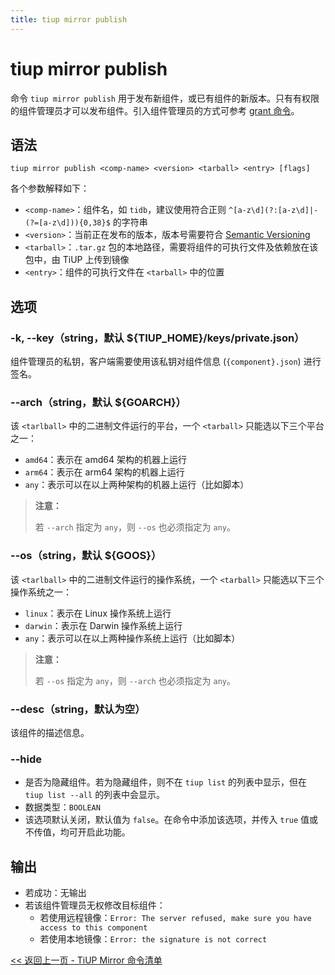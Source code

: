 ```yaml
---
title: tiup mirror publish
---
```


# tiup mirror publish

命令 `tiup mirror publish` 用于发布新组件，或已有组件的新版本。只有有权限的组件管理员才可以发布组件。引入组件管理员的方式可参考 [grant 命令](/tiup/tiup-command-mirror-grant.md)。

## 语法

```shell
tiup mirror publish <comp-name> <version> <tarball> <entry> [flags]
```

各个参数解释如下：

- `<comp-name>`：组件名，如 `tidb`，建议使用符合正则 `^[a-z\d](?:[a-z\d]|-(?=[a-z\d])){0,38}$` 的字符串
- `<version>`：当前正在发布的版本，版本号需要符合 [Semantic Versioning](https://semver.org/)
- `<tarball>`：`.tar.gz` 包的本地路径，需要将组件的可执行文件及依赖放在该包中，由 TiUP 上传到镜像
- `<entry>`：组件的可执行文件在 `<tarball>` 中的位置

## 选项

### -k, --key（string，默认 ${TIUP_HOME}/keys/private.json）

组件管理员的私钥，客户端需要使用该私钥对组件信息 (`{component}.json`) 进行签名。

### --arch（string，默认 ${GOARCH}）

该 `<tarlball>` 中的二进制文件运行的平台，一个 `<tarball>` 只能选以下三个平台之一：

- `amd64`：表示在 amd64 架构的机器上运行
- `arm64`：表示在 arm64 架构的机器上运行
- `any`：表示可以在以上两种架构的机器上运行（比如脚本）

> **注意：**
> 
> 若 `--arch` 指定为 `any`，则 `--os` 也必须指定为 `any`。

### --os（string，默认 ${GOOS}）

该 `<tarlball>` 中的二进制文件运行的操作系统，一个 `<tarball>` 只能选以下三个操作系统之一：

- `linux`：表示在 Linux 操作系统上运行
- `darwin`：表示在 Darwin 操作系统上运行
- `any`：表示可以在以上两种操作系统上运行（比如脚本）

> **注意：**
> 
> 若 `--os` 指定为 `any`，则 `--arch` 也必须指定为 `any`。

### --desc（string，默认为空）

该组件的描述信息。

### --hide

- 是否为隐藏组件。若为隐藏组件，则不在 `tiup list` 的列表中显示，但在 `tiup list --all` 的列表中会显示。
- 数据类型：`BOOLEAN`
- 该选项默认关闭，默认值为 `false`。在命令中添加该选项，并传入 `true` 值或不传值，均可开启此功能。

<!-- ### --standalone

- 该组件是否可独立运行。该参数目前尚未启用。
- 数据类型：`BOOLEAN`
- 该选项默认关闭，默认值为 `false`。在命令中添加该选项，并传入 `true` 值或不传值，均可开启此功能。-->

## 输出

- 若成功：无输出
- 若该组件管理员无权修改目标组件：
    - 若使用远程镜像：`Error: The server refused, make sure you have access to this component`
    - 若使用本地镜像：`Error: the signature is not correct`

[<< 返回上一页 - TiUP Mirror 命令清单](/tiup/tiup-command-mirror.md#命令清单)